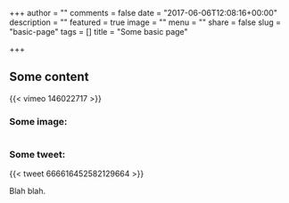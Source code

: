 +++
author = ""
comments = false
date = "2017-06-06T12:08:16+00:00"
description = ""
featured = true
image = ""
menu = ""
share = false
slug = "basic-page"
tags = []
title = "Some basic page"

+++
## Some content

{{< vimeo 146022717 >}}

### Some image:

<img src="/uploads/2017/06/06/57041529-zoidberg-wallpapers.jpg" alt="" class="">

### Some tweet:

{{< tweet 666616452582129664 >}}

Blah blah.
